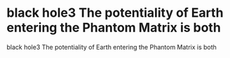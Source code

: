 # black hole3 The potentiality of Earth entering the Phantom Matrix is both

black hole3 The potentiality of Earth entering the Phantom Matrix is both